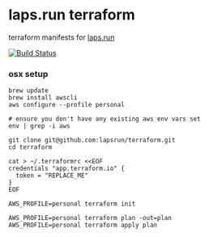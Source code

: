 # laps.run terraform

terraform manifests for [laps.run](https://laps.run)

[![Build Status](https://travis-ci.com/lapsrun/terraform.svg?branch=master)](https://travis-ci.com/lapsrun/terraform)

### osx setup

```
brew update
brew install awscli
aws configure --profile personal

# ensure you don't have any existing aws env vars set
env | grep -i aws

git clone git@github.com:lapsrun/terraform.git
cd terraform

cat > ~/.terraformrc <<EOF
credentials "app.terraform.io" {
  token = "REPLACE_ME"
}
EOF

AWS_PROFILE=personal terraform init

AWS_PROFILE=personal terraform plan -out=plan
AWS_PROFILE=personal terraform apply plan
```
